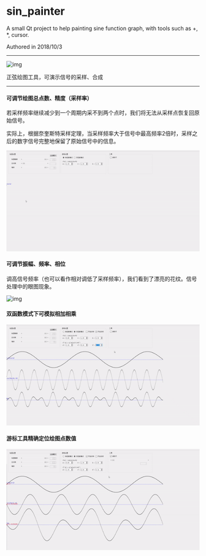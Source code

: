 # sin_painter
A small Qt project to help painting sine function graph, with tools such as +, *, cursor.


Authored in 2018/10/3

***

![img](https://github.com/lichengchen/sin_painter/blob/main/p4.jpg) 

正弦绘图工具，可演示信号的采样、合成

***

#### 可调节绘图总点数、精度（采样率）
若采样频率继续减少到一个周期内采不到两个点时，我们将无法从采样点恢复回原始信号。

实际上，根据奈奎斯特采样定理，当采样频率大于信号中最高频率2倍时，采样之后的数字信号完整地保留了原始信号中的信息。

![img](https://github.com/lichengchen/sinPainter/blob/main/4-1.gif) 
#### 可调节振幅、频率、相位
调高信号频率（也可以看作相对调低了采样频率），我们看到了漂亮的花纹。信号处理中的眼图现象。

![img](https://github.com/lichengchen/sin_painter/blob/main/p4-1.png)

#### 双函数模式下可模拟相加相乘
![img](https://github.com/lichengchen/sinPainter/blob/main/4-2.gif) 
#### 游标工具精确定位绘图点数值
![img](https://github.com/lichengchen/sinPainter/blob/main/4-3.gif) 

